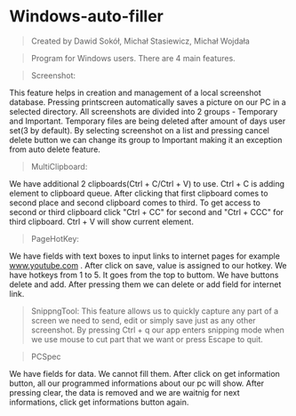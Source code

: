 # Windows-auto-filler
>Created by Dawid Sokół, Michał Stasiewicz, Michał Wojdała

>Program for Windows users. There are 4 main features.

> Screenshot:

This feature helps in creation and management 
of a local screenshot database. Pressing printscreen 
automatically saves a picture on our PC
in a selected directory. All screenshots are
divided into 2 groups - Temporary and Important.
Temporary files are being deleted after amount of days
user set(3 by default). By selecting screenshot 
on a list and pressing cancel delete button we can 
change its group to Important making it an exception
from auto delete feature.

> MultiClipboard:

We have additional 2 clipboards(Ctrl + C/Ctrl + V) to use. 
Ctrl + C is adding element to clipboard queue. After clicking that first clipboard comes to second place and second clipboard comes to third.
To get access to second or third clipboard click "Ctrl + CC" for second and "Ctrl + CCC" for third clipboard.
Ctrl + V will show current element.

> PageHotKey:

We have fields with text boxes to input links to internet pages for example www.youtube.com . After click on save, value is assigned to our hotkey.
We have hotkeys from 1 to 5. It goes from the top to buttom. 
We have buttons delete and add. After pressing them we can delete or add field for internet link.


> SnippngTool:
This feature allows us to quickly capture 
any part of a screen we need to send, 
edit or simply save just as any other 
screenshot. By pressing Ctrl + q our app 
enters snipping mode when we use mouse
to cut part that we want or press Escape 
to quit.

> PCSpec

We have fields for data. We cannot fill them. After click on get information button, all our programmed informations about our pc will show.
After pressing clear, the data is removed and we are waitnig for next informations, click get informations button again.
